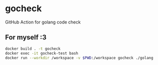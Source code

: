 # gocheck
GitHub Action for golang code check

## For myself :3
```bash
docker build . -t gocheck
docker exec -it gocheck-test bash
docker run --workdir /workspace -v $PWD:/workspace gocheck ./golang
```
